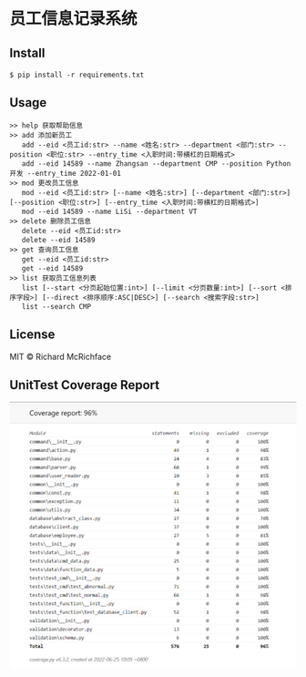 # 员工信息记录系统

 
## Install
 
```
$ pip install -r requirements.txt
```
 
## Usage
 
```
>> help 获取帮助信息
>> add 添加新员工
   add --eid <员工id:str> --name <姓名:str> --department <部门:str> --position <职位:str> --entry_time <入职时间:带横杠的日期格式>
   add --eid 14589 --name Zhangsan --department CMP --position Python开发 --entry_time 2022-01-01
>> mod 更改员工信息
   mod --eid <员工id:str> [--name <姓名:str>] [--department <部门:str>] [--position <职位:str>] [--entry_time <入职时间:带横杠的日期格式>]
   mod --eid 14589 --name LiSi --department VT
>> delete 删除员工信息
   delete --eid <员工id:str>
   delete --eid 14589
>> get 查询员工信息
   get --eid <员工id:str>
   get --eid 14589
>> list 获取员工信息列表
   list [--start <分页起始位置:int>] [--limit <分页数量:int>] [--sort <排序字段>] [--direct <排序顺序:ASC|DESC>] [--search <搜索字段:str>]
   list --search CMP
```
 
## License
MIT © Richard McRichface

## UnitTest Coverage Report
![](https://github.com/josephwww/fengyu-plan/blob/master/%E5%8D%95%E6%B5%8B%E8%A6%86%E7%9B%96%E7%8E%87%E6%88%AA%E5%9B%BE.png?raw=true)
